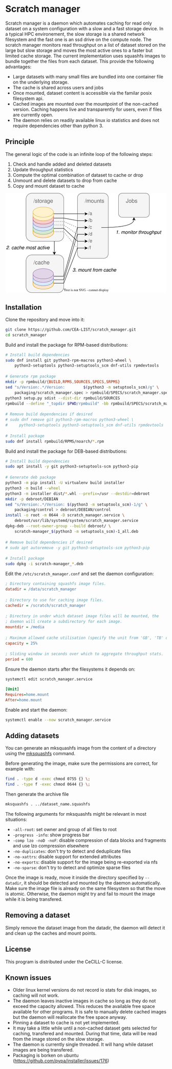 # Scratch manager

Scratch manager is a daemon which automates caching for read only dataset on a system configuration with a slow and a fast storage device.
In a typical HPC environement, the slow storage is a shared network filesystem and the fast one is an ssd drive on the compute node.
The scratch manager monitors read throughput on a list of dataset stored on the large but slow storage and moves the most active ones to a faster but limited cache storage.
The current implementation uses squashfs images to bundle together the files from each dataset.
This provide the following advantages:

- Large datasets with many small files are bundled into one container file on the underlying storage.
- The cache is shared across users and jobs
- Once mounted, dataset content is accessible via the familar posix filesystem api.
- Cached images are mounted over the mountpoint of the non-cached version.
  Caching happens live and transparently for users, even if files are currently open.
- The daemon relies on readily available linux io statistics and does not require dependencies other than python 3.


## Principle

The general logic of the code is an infinite loop of the following steps:

1. Check and handle added and deleted datasets
2. Update throughput statistics
3. Compute the optimal combination of dataset to cache or drop
4. Unmount and delete datasets to drop from cache
5. Copy and mount dataset to cache

![scratch manager schema](scratch_manager.svg)


## Installation

Clone the repository and move into it:

```sh
git clone https://github.com/CEA-LIST/scratch_manager.git
cd scratch_manager
```

Build and install the package for RPM-based distributions:

```sh
# Install build dependencies
sudo dnf install git python3-rpm-macros python3-wheel \
    python3-setuptools python3-setuptools_scm dnf-utils rpmdevtools

# Generate rpm package
mkdir -p rpmbuild/{BUILD,RPMS,SOURCES,SPECS,SRPMS}
sed "s/Version:.*/Version:        $(python3 -m setuptools_scm)/g" \
    packaging/scratch_manager.spec > rpmbuild/SPECS/scratch_manager.spec
python3 setup.py sdist --dist-dir rpmbuild/SOURCES
rpmbuild --define "_topdir $PWD/rpmbuild" -bb rpmbuild/SPECS/scratch_manager.spec

# Remove build dependencies if desired
# sudo dnf remove git python3-rpm-macros python3-wheel \
#     python3-setuptools python3-setuptools_scm dnf-utils rpmdevtools

# Install package
sudo dnf install rpmbuild/RPMS/noarch/*.rpm
```

Build and install the package for DEB-based distributions:

```sh
# Install build dependencies
sudo apt install -y git python3-setuptools-scm python3-pip

# Generate deb package
python3 -m pip install -U virtualenv build installer
python3 -m build --wheel
python3 -m installer dist/*.whl --prefix=/usr --destdir=debroot
mkdir -p debroot/DEBIAN
sed "s/Version:.*/Version: $(python3 -m setuptools_scm)-1/g" \
    packaging/control > debroot/DEBIAN/control
install -o root -m 0644 -D scratch_manager.service \
    debroot/usr/lib/systemd/system/scratch_manager.service
dpkg-deb --root-owner-group --build debroot/ \
    scratch-manager_$(python3 -m setuptools_scm)-1_all.deb

# Remove build dependencies if desired
# sudo apt autoremove -y git python3-setuptools-scm python3-pip

# Install package
sudo dpkg -i scratch-manager_*.deb
```

Edit the `/etc/scratch_manager.conf` and set the daemon configuration:

```ini
; Directory containing squashfs image files.
datadir = /data/scratch_manager

; Directory to use for caching image files.
cachedir = /scratch/scratch_manager

; Directory in under which dataset image files will be mounted, the
; daemon will create a subdirectory for each image.
mountdir = /media

; Maximum allowed cache utilisation (specify the unit from 'GB', 'TB' or '%').
capacity = 25%

; Sliding window in seconds over which to aggregate throughput stats.
period = 600
```

Ensure the daemon starts after the filesystems it depends on:

```sh
systemctl edit scratch_manager.service
```

```ini
[Unit]
Requires=home.mount
After=home.mount
```

Enable and start the daemon:

```sh
systemctl enable --now scratch_manager.service
```


## Adding datasets

You can generate an mksquashfs image from the content of a directory using the [mksquashfs](https://manpages.debian.org/testing/squashfs-tools/mksquashfs.1.en.html) command.

Before generating the image, make sure the permissions are correct, for example with:

```sh
find . -type d -exec chmod 0755 {} \;
find . -type f -exec chmod 0644 {} \;
```

Then generate the archive file

```sh
mksquashfs . ../dataset_name.squashfs
```

The following arguments for mksquashfs might be relevant in most situations:
- `-all-root`: set owner and group of all files to root
- `-progress -info`: show progress bar
- `-comp lzo -noD -noF`: disable compression of data blocks and fragments and use lzo compression elsewhere
- `-no-duplicates`: don't try to detect and deduplicate files
- `-no-xattrs`: disable support for extended attributes
- `-no-exports`: disable support for the image being re-exported via nfs
- `-no-sparse`: don't try to detect and optimize sparse files

Once the image is ready, move it inside the directory specified by `--datadir`, it should be detected and mounted by the daemon automatically.
Make sure the image file is already on the same filesystem so that the move is atomic.
Otherwise, the daemon might try and fail to mount the image while it is being transfered.


## Removing a dataset

Simply remove the dataset image from the datadir, the daemon will detect it and clean up the caches and mount points.


## License

This program is distributed under the CeCILL-C license.


## Known issues

- Older linux kernel versions do not record io stats for disk images, so caching will not work.
- The daemon leaves inactive images in cache so long as they do not exceed the capacity allowed.
  This reduces the available free space available for other programs.
  It is safe to manually delete cached images but the daemon will reallocate the free space anyway.
- Pinning a dataset to cache is not yet implemented.
- It may take a little while until a non-cached dataset gets selected for caching, transfered and mounted.
  During that time, data will be read from the image stored on the slow storage.
- The daemon is currently single threaded.
  It will hang while dataset images are being transfered.
- Packaging is borken on ubuntu (https://github.com/pypa/installer/issues/176)